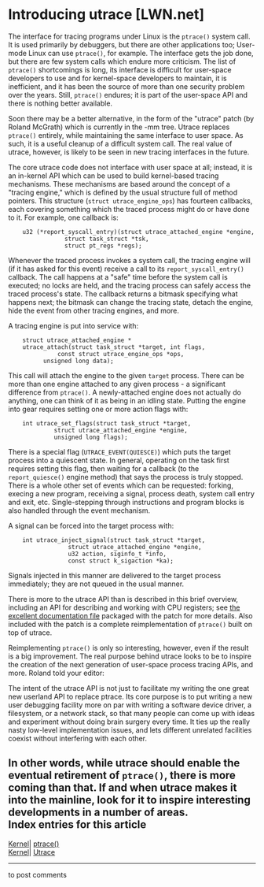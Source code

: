 # Introducing utrace [LWN.net]

The interface for tracing programs under Linux is the `ptrace()` system call. It is used primarily by debuggers, but there are other applications too; User-mode Linux can use `ptrace()`, for example. The interface gets the job done, but there are few system calls which endure more criticism. The list of `ptrace()` shortcomings is long, its interface is difficult for user-space developers to use and for kernel-space developers to maintain, it is inefficient, and it has been the source of more than one security problem over the years. Still, `ptrace()` endures; it is part of the user-space API and there is nothing better available. 

Soon there may be a better alternative, in the form of the "utrace" patch (by Roland McGrath) which is currently in the -mm tree. Utrace replaces `ptrace()` entirely, while maintaining the same interface to user space. As such, it is a useful cleanup of a difficult system call. The real value of utrace, however, is likely to be seen in new tracing interfaces in the future. 

The core utrace code does not interface with user space at all; instead, it is an in-kernel API which can be used to build kernel-based tracing mechanisms. These mechanisms are based around the concept of a "tracing engine," which is defined by the usual structure full of method pointers. This structure (`struct utrace_engine_ops`) has fourteen callbacks, each covering something which the traced process might do or have done to it. For example, one callback is: 
    
    
        u32 (*report_syscall_entry)(struct utrace_attached_engine *engine,
    				struct task_struct *tsk,
    				struct pt_regs *regs);
    

Whenever the traced process invokes a system call, the tracing engine will (if it has asked for this event) receive a call to its `report_syscall_entry()` callback. The call happens at a "safe" time before the system call is executed; no locks are held, and the tracing process can safely access the traced process's state. The callback returns a bitmask specifying what happens next; the bitmask can change the tracing state, detach the engine, hide the event from other tracing engines, and more. 

A tracing engine is put into service with: 
    
    
        struct utrace_attached_engine *
        utrace_attach(struct task_struct *target, int flags,
    	      	  const struct utrace_engine_ops *ops, 
    		  unsigned long data);
    

This call will attach the engine to the given `target` process. There can be more than one engine attached to any given process - a significant difference from `ptrace()`. A newly-attached engine does not actually do anything, one can think of it as being in an idling state. Putting the engine into gear requires setting one or more action flags with: 
    
    
        int utrace_set_flags(struct task_struct *target,
    			 struct utrace_attached_engine *engine,
    			 unsigned long flags);
    

There is a special flag (`UTRACE_EVENT(QUIESCE)`) which puts the target process into a quiescent state. In general, operating on the task first requires setting this flag, then waiting for a callback (to the `report_quiesce()` engine method) that says the process is truly stopped. There is a whole other set of events which can be requested: forking, execing a new program, receiving a signal, process death, system call entry and exit, etc. Single-stepping through instructions and program blocks is also handled through the event mechanism. 

A signal can be forced into the target process with: 
    
    
        int utrace_inject_signal(struct task_struct *target,
    			     struct utrace_attached_engine *engine,
    			     u32 action, siginfo_t *info,
    			     const struct k_sigaction *ka);
    

Signals injected in this manner are delivered to the target process immediately; they are not queued in the usual manner. 

There is more to the utrace API than is described in this brief overview, including an API for describing and working with CPU registers; see [the excellent documentation file](/Articles/224779/) packaged with the patch for more details. Also included with the patch is a complete reimplementation of `ptrace()` built on top of utrace. 

Reimplementing `ptrace()` is only so interesting, however, even if the result is a big improvement. The real purpose behind utrace looks to be to inspire the creation of the next generation of user-space process tracing APIs, and more. Roland told your editor: 

The intent of the utrace API is not just to facilitate my writing the one great new userland API to replace ptrace. Its core purpose is to put writing a new user debugging facility more on par with writing a software device driver, a filesystem, or a network stack, so that many people can come up with ideas and experiment without doing brain surgery every time. It ties up the really nasty low-level implementation issues, and lets different unrelated facilities coexist without interfering with each other. 

In other words, while utrace should enable the eventual retirement of `ptrace()`, there is more coming than that. If and when utrace makes it into the mainline, look for it to inspire interesting developments in a number of areas.  
Index entries for this article  
---  
[Kernel](/Kernel/Index)| [ptrace()](/Kernel/Index#ptrace)  
[Kernel](/Kernel/Index)| [Utrace](/Kernel/Index#Utrace)  
  


* * *

to post comments 
